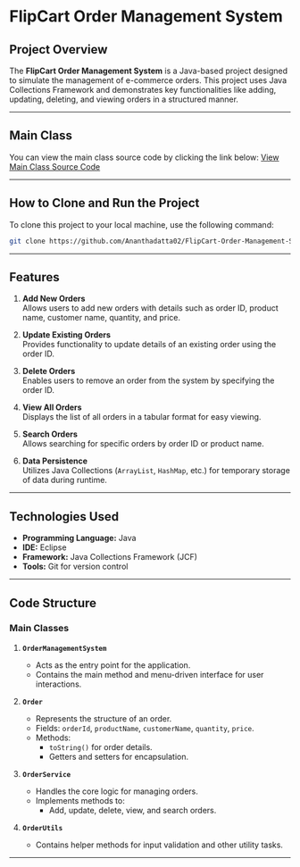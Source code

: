 # FlipCart Order Management System

## Project Overview
The **FlipCart Order Management System** is a Java-based project designed to simulate the management of e-commerce orders. This project uses Java Collections Framework and demonstrates key functionalities like adding, updating, deleting, and viewing orders in a structured manner.

---
## Main Class

You can view the main class source code by clicking the link below:
[View Main Class Source Code](https://github.com/Ananthadatta02/FlipCart-Order-Management-System/blob/master/FlipCart_MainClass.java)

---
## How to Clone and Run the Project
To clone this project to your local machine, use the following command:
```bash
git clone https://github.com/Ananthadatta02/FlipCart-Order-Management-System.git
```
---
## Features
1. **Add New Orders**  
   Allows users to add new orders with details such as order ID, product name, customer name, quantity, and price.

2. **Update Existing Orders**  
   Provides functionality to update details of an existing order using the order ID.

3. **Delete Orders**  
   Enables users to remove an order from the system by specifying the order ID.

4. **View All Orders**  
   Displays the list of all orders in a tabular format for easy viewing.

5. **Search Orders**  
   Allows searching for specific orders by order ID or product name.

6. **Data Persistence**  
   Utilizes Java Collections (`ArrayList`, `HashMap`, etc.) for temporary storage of data during runtime.

---

## Technologies Used
- **Programming Language:** Java
- **IDE:** Eclipse
- **Framework:** Java Collections Framework (JCF)
- **Tools:** Git for version control

---

## Code Structure
### Main Classes
1. **`OrderManagementSystem`**
   - Acts as the entry point for the application.
   - Contains the main method and menu-driven interface for user interactions.

2. **`Order`**
   - Represents the structure of an order.
   - Fields: `orderId`, `productName`, `customerName`, `quantity`, `price`.
   - Methods: 
     - `toString()` for order details.
     - Getters and setters for encapsulation.

3. **`OrderService`**
   - Handles the core logic for managing orders.
   - Implements methods to:
     - Add, update, delete, view, and search orders.

4. **`OrderUtils`**
   - Contains helper methods for input validation and other utility tasks.

---
